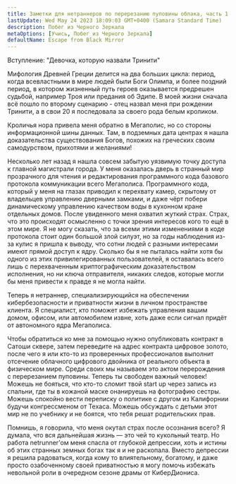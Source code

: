 ```yaml
---
title: Заметки для нетраннеров по перерезанию пуповины облака, часть 1
lastUpdate: Wed May 24 2023 18:09:03 GMT+0400 (Samara Standard Time)
description: Побег из Черного Зеркала
metaOptions: [Учись, Побег из Черного Зеркала]
defaultName: Escape from Black Mirror
---
```


<RoboAcademyText fWeight="500">
  Вступление: "Девочка, которую назвали Тринити"
</RoboAcademyText>

Мифология Древней Греции делится на два больших цикла: период, когда всевластными в мире людей были Боги Олимпа, и более поздний период, в котором жизненный путь героев оказывается предрешен судьбой, например Троя или предания об Эдипе. В моей жизни сначала всё пошло по второму сценарию - отец назвал меня при рождении Тринити, а в свои 20 я последовала за своего рода белым кроликом.

<LessonImages imageClasses="mb"  src='escape-from-black-mirror/Olympus_Troy_The_Tales_of_Oedipus.png' alt="Olympus Troy The Tales of Oedipus" />

Кроличья нора привела меня обратно в Мегаполис, но со стороны информационной шины данных. Там, в подземных дата центрах я нашла доказательства существования Богов, похожих на греческих своим самодурством, прихотями и желаниями!

<LessonImages imageClasses="mb"  src='escape-from-black-mirror/Gods-datacenter.png' alt="Gods datacenter" />

Несколько лет назад я нашла совсем забытую уязвимую точку доступа к главной магистрали города. У меня оказалась дверь в странный мир прозрачного для чтения и редактирования программного кода базового протокола коммуникации всего Мегаполиса. Программного кода, который у меня на глазах приводил к перехвату камер, скрытому от владельцев управлению дверными замками, и даже чёрт побери динамическому управлению качеством воды в кухонном кране отдельных домов. После увиденного меня охватил жуткий страх. Страх, что это происходят осмысленно с точки зрения интересов кого то ещё в этом мире. Я не могу сказать, что за всеми этими изменениями в коде протокола стоит один большой злой силуэт, но за годы наблюдения из-за кулис я пришла к выводу, что сотни людей с разными интересами имеют прямой доступ к ядру. Сколько бы я не пыталась найти хотя бы одного из этих привилегированных пользователей, я оставалась всего лишь с перехваченным криптографическим доказательством исполнения, но ни ключа отправителя, никаких следов, которые могли бы меня привести к правде я не могла найти.

<LessonImages imageClasses="mb"  src='escape-from-black-mirror/hacking.png' alt="Gods hackers stayed in circle" />


Теперь я нетраннер, специализирующийся на обеспечении кибербезопасности и приватности жизни в личном пространстве клиента. Я специалист, кто поможет избежать управления вашим домом, офисом, или автомобилем извне, хоть даже если сигнал придёт от автономного ядра Мегаполиса.


<LessonImages imageClasses="mb"  src='escape-from-black-mirror/Trinnity.png' alt="Trinity in underground datacenter" />

Чтобы обратиться ко мне за помощью нужно опубликовать контракт в Сатоши сквере, затем переведите на адрес контракта цифровое золото, после чего я или кто-то из проверенных профессионалов выполнит отсечение облачного цифрового двойника от реального объекта в физическом мире. Среди своих мы называем это актом перерождения с перерезанием пуповины. Теперь ты свободен важный человек! Можешь не бояться, что кто-то сломит твой start up через запись из спальни, где ты в кожаной маске онанируешь на фотографию сестры. Можешь спокойно вести переписку о политике с другом из Калифорнии будучи конгрессменом от Техаса. Можешь обсуждать с детьми этот мир не по учебнику и не боятся, что тебя решат родительских прав.

Помнишь, я говорила, что меня окутал страх после осознания всего? Я думала, что вся дальнейшая жизнь — это чей то кукольный театр. Но работа netrunner’ом меня спасла от глубокой депрессии, хоть и истины об этих странных земных богах так я и не раскопала.  Вместо депрессии я решила радоваться, когда кому то влиятельному, богатому, и даже просто озабоченному своей приватностью я могу помочь избежать невольной роли в очередном сезоне драмы от КиберДиониса.